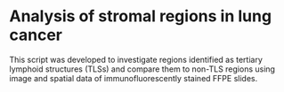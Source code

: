 # Analysis of stromal regions in lung cancer
This script was developed to investigate regions identified as tertiary lymphoid structures (TLSs) and compare them to non-TLS regions using image and spatial data of immunofluorescently stained FFPE slides.